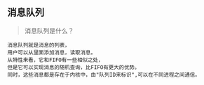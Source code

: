## 消息队列

> 消息队列是什么？

```
消息队列就是消息的列表，
用户可以从里面添加消息，读取消息。
从特性来看，它和FIFO有一些相似之处，
但是它可以实现消息的随机查询，比FIFO有更大的优势。
同时，这些消息都是存在于内核中，由"队列ID来标识",可以在不同进程之间通信。
```


